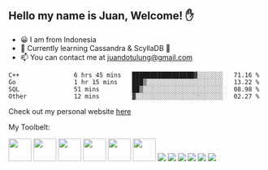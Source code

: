 ## Hello my name is Juan, Welcome! ✋

- 😀 I am from Indonesia
- 📖 Currently learning Cassandra & ScyllaDB 🐙
- 📫 You can contact me at juandotulung@gmail.com

<!--START_SECTION:waka-->

```text
C++               6 hrs 45 mins   █████████████████▓░░░░░░░   71.16 %
Go                1 hr 15 mins    ███▒░░░░░░░░░░░░░░░░░░░░░   13.22 %
SQL               51 mins         ██▒░░░░░░░░░░░░░░░░░░░░░░   08.98 %
Other             12 mins         ▓░░░░░░░░░░░░░░░░░░░░░░░░   02.27 %
```

<!--END_SECTION:waka-->

Check out my personal website [here](https://juanchristian.com)

My Toolbelt:

[<img height="45" src="https://img.icons8.com/color/50/000000/golang.png"/>](https://icons8.com/icon/44442/golang)
[<img height="45" src="https://img.icons8.com/color/48/26e07f/nodejs.png"/>](https://icons8.com/icon/54087/nodejs)
[<img height="45" src="https://img.icons8.com/color/48/000000/javascript.png"/>](https://icons8.com/icon/108784/javascript)
[<img height="45" src="https://img.icons8.com/color/48/000000/typescript.png"/>](https://icons8.com/icon/uJM6fQYqDaZK/typescript)
[<img height="45" src="https://img.icons8.com/windows/32/26e07f/vuejs.png"/>](https://icons8.com/icon/3UzMbioJA7La/vuejs)
[<img height="45" src="https://img.icons8.com/plasticine/100/26e07f/react.png"/>](https://icons8.com/icon/NfbyHexzVEDk/react)
[<img src="https://img.icons8.com/officel/48/000000/php-logo.png"/>](https://icons8.com/icon/fAMVO_fuoOuC/php-logo)
[<img src="https://img.icons8.com/color/48/26e07f/postgreesql.png"/>](https://icons8.com/icon/38561/postgresql)
[<img src="https://img.icons8.com/color/48/000000/mysql-logo.png"/>](https://icons8.com/icon/UFXRpPFebwa2/mysql-logo)
[<img src="https://img.icons8.com/color/48/000000/mongodb.png"/>](https://icons8.com/icon/74402/mongodb)
[<img src="https://img.icons8.com/color/48/000000/redis.png"/>](https://icons8.com/icon/pHS3eRpynIRQ/redis)
[<img src="https://img.icons8.com/color/48/000000/docker.png"/>](https://icons8.com/icon/22813/docker)
